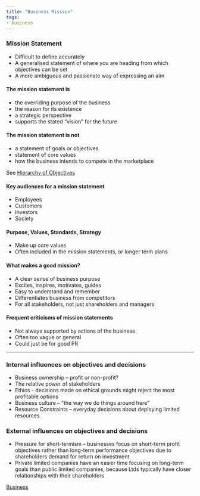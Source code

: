 ```yaml
---
title: "Business Mission"
tags:
- business
---
```


### Mission Statement

- Difficult to define accurately
- A generalised statement of where you are heading from which objectives can be set
- A more ambiguous and passionate way of expressing an aim

#### The mission statement is

- the overriding purpose of the business
- the reason for its existence
- a strategic perspective
- supports the stated “vision” for the future

#### The mission statement is not

- a statement of goals or objectives
- statement of core values
- how the business intends to compete in the marketplace

See [Hierarchy of Objectives](sixth/Business/Units/fh/BusinessObjectives)

#### Key audiences for a mission statement

- Employees
- Customers
- Investors
- Society

#### Purpose, Values, Standards, Strategy

- Make up core values
- Often included in the mission statements, or longer term plans

#### What makes a good mission?

- A clear sense of business purpose
- Excites, inspires, motivates, guides
- Easy to understand and remember
- Differentiates business from competitors
- For all stakeholders, not just shareholders and managers


#### Frequent criticisms of mission statements

- Not always supported by actions of the business
- Often too vague or general
- Could just be for good PR

---

### Internal influences on objectives and decisions

- Business ownership – profit or non-profit?
- The relative power of stakeholders
- Ethics - decisions made on ethical grounds might reject the most profitable options
- Business culture – "the way we do things around here"
- Resource Constraints – everyday decisions about deploying limited resources 

### External influences on objectives and decisions

- Pressure for short-termism – businesses focus on short-term profit objectives rather than long-term performance objectives due to shareholders demand for return on investment
- Private limited companies have an easier time focusing on long-term goals than public limited companies, because Ltds typically have closer relationships with their shareholders





[Business](/Business)